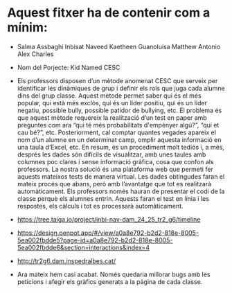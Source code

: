 # Aquest fitxer ha de contenir com a mínim:
 *  Salma Assbaghi
    Inbisat Naveed
    Kaetheen Guanoluisa
    Matthew Antonio
    Alex Charles

 * Nom del Porjecte: Kid Named CESC

 * Els professors disposen d’un mètode anomenat CESC que serveix per identificar les dinàmiques de grup i definir els rols que juga cada alumne dins del grup classe. Aquest mètode permet saber qui és el més popular, qui està més exclòs, qui és un líder positiu, qui és un líder negatiu, possible bully, possible patidor de bullying, etc. El problema és que aquest mètode requereix la realització d’un test en paper amb preguntes com ara “qui té més probabilitats d'empènyer algú?”, “qui et cau bé?”, etc. Posteriorment, cal comptar quantes vegades apareix el nom d’un alumne en un determinat camp, omplir aquesta informació en una taula d’Excel, etc. En resum, és un procediment molt tediós i, a més, després les dades són difícils de visualitzar, amb unes taules amb columnes poc clares i sense informació gràfica, cosa que confon als professors. La nostra solució és una plataforma web que permeti fer aquests mateixos tests de manera virtual. Les dades obtingudes faran el mateix procés que abans, però amb l’avantatge que tot es realitzarà automàticament. Els professors només hauran de presentar el codi de la classe perquè els alumnes entrin. Aquests faran el test en línia i les respostes, els càlculs i tot es processarà automàticament. 


 * https://tree.taiga.io/project/inbi-nav-dam_24_25_tr2_g6/timeline
 
 * https://design.penpot.app/#/view/a0a8e792-b2d2-818e-8005-5ea002fbdde5?page-id=a0a8e792-b2d2-818e-8005-5ea002fbdde6&section=interactions&index=4
 
 * http://tr2g6.dam.inspedralbes.cat/

 * Ara mateix hem casi acabat. Només quedaria millorar bugs amb les peticions i afegir els gràfics generats a la pàgina de cada classe.